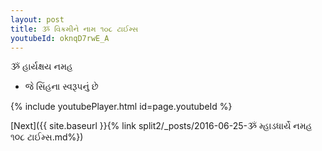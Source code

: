 ```yaml
---
layout: post
title: ૐ વિક્રમીને નામ ૧૦૮ ટાઈમ્સ
youtubeId: oknqD7rwE_A
---
```

 
 
 ૐ હાર્યક્ષય નમહ  
 
 -  જે સિંહના સ્વરૂપનું છે 
 
  
 
  
 
 
 
 
 
 


{% include youtubePlayer.html id=page.youtubeId %}
 
[Next]({{ site.baseurl }}{% link  split2/_posts/2016-06-25-ૐ મ્હાડધાર્યે નમહ ૧૦૮ ટાઈમ્સ.md%})
 
